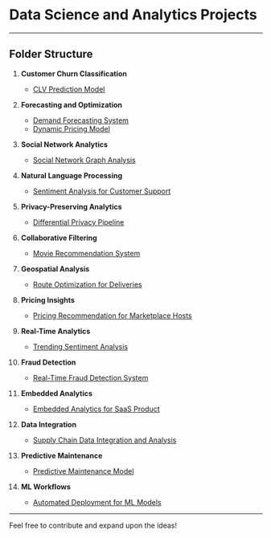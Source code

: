 # Data Science and Analytics Projects

---

## Folder Structure
1. **Customer Churn Classification**
    - [CLV Prediction Model](./CustomerChurnModeling/Summary.md)

2. **Forecasting and Optimization**
   - [Demand Forecasting System](./ForecastingOptimization/DemandForecasting.md)
   - [Dynamic Pricing Model](./ForecastingOptimization/DynamicPricing.md)

3. **Social Network Analytics**
   - [Social Network Graph Analysis](./SocialNetworkAnalytics/GraphAnalysis.md)

4. **Natural Language Processing**
   - [Sentiment Analysis for Customer Support](./NLP/SentimentAnalysis.md)

5. **Privacy-Preserving Analytics**
   - [Differential Privacy Pipeline](./PrivacyAnalytics/DifferentialPrivacy.md)

6. **Collaborative Filtering**
   - [Movie Recommendation System](./CollaborativeFiltering/MovieRecommendations.md)

7. **Geospatial Analysis**
   - [Route Optimization for Deliveries](./GeospatialAnalysis/RouteOptimization.md)

8. **Pricing Insights**
   - [Pricing Recommendation for Marketplace Hosts](./PricingInsights/PricingRecommendations.md)

9. **Real-Time Analytics**
   - [Trending Sentiment Analysis](./RealTimeAnalytics/TrendingSentiment.md)

10. **Fraud Detection**
    - [Real-Time Fraud Detection System](./FraudDetection/FraudDetection.md)

11. **Embedded Analytics**
    - [Embedded Analytics for SaaS Product](./EmbeddedAnalytics/SaaSInsights.md)

12. **Data Integration**
    - [Supply Chain Data Integration and Analysis](./DataIntegration/SupplyChainIntegration.md)

13. **Predictive Maintenance**
    - [Predictive Maintenance Model](./PredictiveMaintenance/MachineryHealth.md)

14. **ML Workflows**
    - [Automated Deployment for ML Models](./MLWorkflows/ModelDeployment.md)



---


Feel free to contribute and expand upon the ideas!
